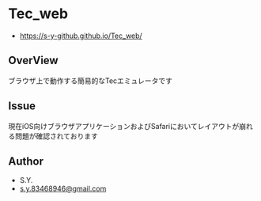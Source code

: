 # Tec_web

* https://s-y-github.github.io/Tec_web/

## OverView

ブラウザ上で動作する簡易的なTecエミュレータです

## Issue

現在iOS向けブラウザアプリケーションおよびSafariにおいてレイアウトが崩れる問題が確認されております

## Author

* S.Y.
* s.y.83468946@gmail.com
